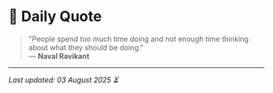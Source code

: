 # 📜 Daily Quote

> "People spend too much time doing and not enough time thinking about what they should be doing."  
> — **Naval Ravikant**

---

_Last updated: 03 August 2025 ⏳_

